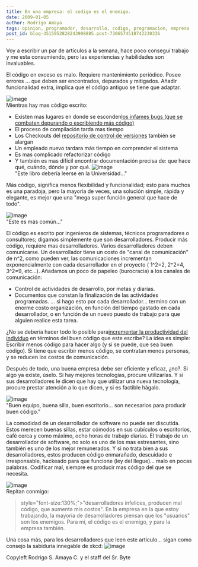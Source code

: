 ```yaml
---
title: En una empresa: el codigo es el enemigo.
date: 2009-01-05
author: Rodrigo Amaya
tags: opinion, programador, desarrollo, codigo, programacion, empresa
post_id: blog-3515952828243908885.post-7306574518742230336
---
```


Voy a escribir un par de artículos a la semana, hace poco conseguí trabajo y me esta consumiendo, pero las experiencias y habilidades son invaluables.

El código en exceso es malo. Requiere mantenimiento periódico. Posee errores ... que deben ser encontrados, depurados y mitigados. Añadir funcionalidad extra, implica que el código antiguo se tiene que adaptar.

![image](https://4.bp.blogspot.com/_ayvorITawE4/SWJiacLyU8I/AAAAAAAAB1o/USpq7NJkZjs/s320/iStock_000000237891XSmall_3.jpg)    
Mientras hay mas código escrito:

- Existen mas lugares en donde se esconden[los infames bugs (que se combaten depurando o escribiendo más código)](https://www.srbyte.com/2008/12/herramientas-del-programador-unit.html)
- El proceso de compilación tarda mas tiempo
- Los Checkouts del [repositorio de control de versiones](https://www.srbyte.com/2008/03/programemos-mejor-subversion.html) también se alargan
- Un empleado nuevo tardara más tiempo en comprender el sistema
- Es mas complicado refactorizar código
- Y también es mas difícil encontrar documentación precisa de: que hace qué, cuándo, dónde y por qué.
![image](https://3.bp.blogspot.com/_ayvorITawE4/SWJiZqw4pJI/AAAAAAAAB1Q/HLGEBGSQMnI/s320/beautiful-code.png)    
"Este libro debería leerse
en la Universidad..."

Más código, significa menos flexibilidad y funcionalidad; esto para muchos es una paradoja, pero la mayoría de veces, una solución simple, rápida y elegante, es mejor que una "mega super función general que hace de todo".

![image](https://4.bp.blogspot.com/_ayvorITawE4/SWJiZ0RoxnI/AAAAAAAAB1Y/gAfc7bZIYLo/s320/crappy-code-book-cover.jpg)    
"Este es más
común..."

El código es escrito por ingenieros de sistemas, técnicos programadores o consultores; digamos simplemente que son desarrolladores. Producir más código, requiere mas desarrolladores. Varios desarrolladores deben comunicarse. Un desarrollador tiene un costo de "canal de comunicación" de n^2, como pueden ver, las comunicaciones incrementan exponencialmente con cada desarrollador en el proyecto ( 1^2=2, 2^2=4, 3^2=9, etc...). Añadamos un poco de papeleo (burocracia) a los canales de comunicación:

- Control de actividades de desarrollo, por metas y diarias.
- Documentos que constan la finalización de las actividades programadas.
... si hago esto por cada desarrollador... termino con un enorme costo organización, en función del tiempo gastado en cada desarrollador, o en función de un nuevo puesto de trabajo para que alguien realice esta tarea.

¿No se debería hacer todo lo posible para[incrementar la productividad del individuo](https://www.srbyte.com/2007/02/programando-mejor-parte-iii.html) en términos del buen código que este escribe? La idea es simple: Escribir menos código para hacer algo (y si se puede, que sea buen código). Si tiene que escribir menos código, se contratan menos personas, y se reducen los costos de comunicación.

Después de todo, una buena empresa debe ser eficiente y eficaz, ¿no?. Si algo ya existe, úselo. Si hay mejores tecnologías, procure utilizarlas. Y si sus desarrolladores le dicen que hay que utilizar una nueva tecnología, procure prestar atención a lo que dicen, y si es factible hágalo.

![image](https://4.bp.blogspot.com/_ayvorITawE4/SWJkFG_nKKI/AAAAAAAAB14/xzFKxn6zUbw/s320/reclining.jpg)    
"Buen equipo, buena silla,
buen escritorio... son necesarios para producir buen código."

La comodidad de un desarrollador de software no puede ser discutida. Estos merecen buenas sillas, estar cómodos en sus cubículos o escritorios, café cerca y como máximo, ocho horas de trabajo diarias. El trabajo de un desarrollador de software, no solo es uno de los mas estresantes, sino también es uno de los mejor remunerados. Y si no trata bien a sus desarrolladores, estos producen código enmarañado, descuidado e irresponsable, hackeado para que funcione (ley del llegue)... malo en pocas palabras. Codificar mal, siempre es producir mas código del que se necesita.

![image](https://1.bp.blogspot.com/_ayvorITawE4/SWJian06lYI/AAAAAAAAB1w/dl6B-PcG_OM/s320/no_hacking.gif)    
Repitan conmigo:
> style="font-size:130%;">"desarrolladores infelices, producen mal código, que aumenta mis
> costos".
En la empresa en la que estoy trabajando, la mayoría de desarrolladores piensan que los "usuarios" son los enemigos. Para mi, el código es el enemigo, y para la empresa también.

Una cosa más, para los desarrolladores que leen este articulo... sigan como consejo la sabiduría innegable de xkcd: ![image](https://2.bp.blogspot.com/_ayvorITawE4/SWJiaF7V27I/AAAAAAAAB1g/KJwtCBX2VU8/s320/goto.png)    

Copyleft Rodrigo S. Amaya C. y el staff del Sr. Byte